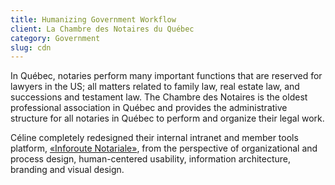 ```yaml
---
title: Humanizing Government Workflow
client: La Chambre des Notaires du Québec
category: Government
slug: cdn
---
```


In Québec, notaries perform many important functions that are reserved for lawyers in the US; all matters related to family law, real estate law, and successions and testament law. The Chambre des Notaires is the oldest professional association in Québec and provides the administrative structure for all notaries in Québec to perform and organize their legal work.

Céline completely redesigned their internal intranet and member tools platform, [«Inforoute Notariale»](https://inforoute.cdnq.org), from the perspective of organizational and process design, human-centered usability, information architecture, branding and visual design.
